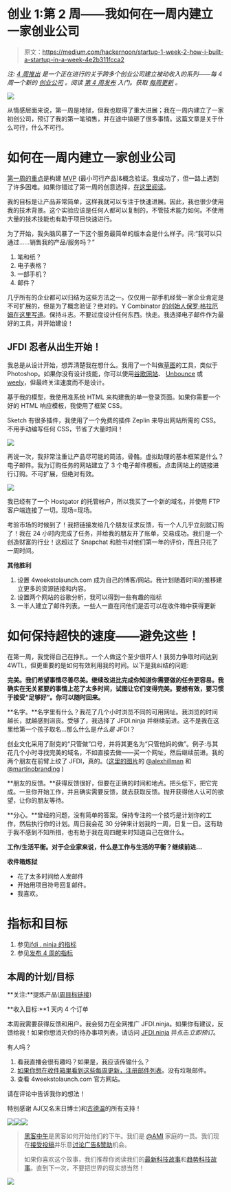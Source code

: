 # 创业 1:第 2 周——我如何在一周内建立一家创业公司

> 原文：<https://medium.com/hackernoon/startup-1-week-2-how-i-built-a-startup-in-a-week-4e2b311fcca2>

*注:* [*4 周推出*](http://4weekstolaunch.com) *是一个正在进行的关于跨多个创业公司建立被动收入的系列——每 4 周一个新的* [*创业公司*](https://hackernoon.com/tagged/startup) *。阅读* [*第 4 周发布*](http://4weekstolaunch.com/4-weeks-to-launchlaunch/) *入门。获取* [*每周更新*](http://4weekstolaunch.com/newsletter/) *。*

![](img/c171a9ca8e8c3343f09f403243985511.png)

从情感层面来说，第一周是地狱，但我也取得了重大进展；我在一周内建立了一家初创公司，预订了我的第一笔销售，并在途中搞砸了很多事情。这篇文章是关于什么可行，什么不可行。

# 如何在一周内建立一家创业公司

[第一周的重点](https://docs.google.com/spreadsheets/d/1jELsOFyACrxs2ci9w347d2OmlO0lDG-8P7l6P4gQKFU/edit#gid=995892820)是构建 [MVP](https://hackernoon.com/tagged/mvp) (最小可行产品)&概念验证。我成功了，但一路上遇到了许多困难。如果你错过了第一周的创意选择，[在这里阅读](http://4weekstolaunch.com/startup-1-week-1/)。

我的目标是让产品非常简单，这样我就可以专注于快速进展。因此，我也很少使用我的技术背景。这个实验应该是任何人都可以复制的，不管技术能力如何。不使用大量的技术技能也有助于项目快速进行。

为了开始，我头脑风暴了一下这个服务最简单的版本会是什么样子。问:“我可以只通过……销售我的产品/服务吗？”

1.  笔和纸？
2.  电子表格？
3.  一部手机？
4.  邮件？

几乎所有的企业都可以归结为这些方法之一。仅仅用一部手机经营一家企业肯定是不可扩展的，但是为了概念验证？绝对的。Y Combinator [的创始人保罗·格拉厄姆在这里写道](http://paulgraham.com/ds.html)。保持斗志。不要过度设计任何东西。快走。我选择电子邮件作为最好的工具，并开始建设！

## JFDI 忍者从出生开始！

我总是从设计开始，想弄清楚我在想什么。我用了一个叫做[草图](https://www.sketchapp.com/)的工具，类似于 Photoshop。如果你没有设计技能，你可以使用[谷歌网站](https://sites.google.com/)、 [Unbounce](http://unbounce.com) 或[weely](https://www.weebly.com/)，但最终关注速度而不是设计。

基于我的模型，我使用准系统 HTML 来构建我的单一登录页面。如果你需要一个好的 HTML 响应模板，我使用了框架 CSS。

Sketch 有很多插件，我使用了一个免费的插件 Zeplin 来导出网站所需的 CSS。不用手动编写任何 CSS，节省了大量时间！

![](img/af580b9750db9cb5452b94529a51f31e.png)

再说一次，我非常注重让产品尽可能的简洁。骨骼。虚拟助理的基本框架是什么？电子邮件。我为订购任务的网站建立了 3 个电子邮件模板。点击网站上的链接进行订购。不可扩展，但绝对有效。

![](img/d6e2def2a62c587b472dd1559a10000a.png)

我已经有了一个 Hostgator 的托管帐户，所以我买了一个新的域名，并使用 FTP 客户端连接了一切。现场=现场。

考验市场的时候到了！我把链接发给几个朋友征求反馈，有一个人几乎立刻就订购了！我在 24 小时内完成了任务，并给我的朋友开了账单，交易成功。我们是一个创造财富的行业！这超过了 Snapchat 和脸书对他们第一年的评价，而且只花了一周时间。

**其他胜利**

1.  设置 4weekstolaunch.com 成为自己的博客/网站。我计划随着时间的推移建立更多的资源链接和内容。
2.  设置两个网站的谷歌分析，我可以得到一些有趣的指标
3.  一半人建立了邮件列表。一些人一直在问他们是否可以在收件箱中获得更新

# 如何保持超快的速度——避免这些！

在第一周，我觉得自己在挣扎。一个人做这个至少很吓人！我努力争取时间达到 4WTL，但更重要的是如何有效利用我的时间。以下是我纠结的问题:

**完美。我们希望事情尽善尽美。继续改进比完成你知道你需要做的任务更容易。我确实在无关紧要的事情上花了太多时间，试图让它们变得完美。要想有效，要习惯于接受“足够好”。你可以随时回来。**

**名字。**名字里有什么？我花了几个小时浏览不同的可用网址。我浏览的时间越长，就越感到沮丧。受够了，我选择了 JFDI.ninja 并继续前进。这不是我在这里给第一个孩子取名…那么什么是*什么是* JFDI？

创业文化采用了耐克的“只管做”口号，并将其更名为“只管他妈的做”。例子:与其花几个小时寻找完美的域名，不如直接去做——买一个网址，然后继续前进。我的两个朋友在前臂上纹了 JFDI，真的。([这里的图片](https://twitter.com/martinobranding/status/504375992874332160)的 [@alexhillman](https://twitter.com/alexhillman) 和 [@martinobranding](https://twitter.com/martinobranding) )

**朋友的反馈。**获得反馈很好，但要在正确的时间和地点。把头低下，把它完成。一旦你开始工作，并且确实需要反馈，就去获取反馈。抛开获得他人认可的欲望，让你的朋友等待。

**分心。**曾经的问题，没有简单的答案。保持专注的一个技巧是计划你的工作，然后执行你的计划。周日我会花 30 分钟来计划我的一周，日复一日。这有助于我不感到不知所措，也有助于我在周四醒来时知道自己在做什么。

**工作/生活平衡。对于企业家来说，什么是工作与生活的平衡？继续前进…**

**收件箱炼狱**

*   花了太多时间给人发邮件
*   开始用项目符号回复邮件。
*   我喜欢。

# 指标和目标

1.  参见[jfdi . ninja 的指标](https://docs.google.com/spreadsheets/d/17FkveYguYnoPUA5pfPttPnVfwYTx14TLCa_ln6iqXsI/edit#gid=0)
2.  参见[发布 4 周的指标](https://docs.google.com/spreadsheets/d/17FkveYguYnoPUA5pfPttPnVfwYTx14TLCa_ln6iqXsI/edit#gid=552417787)

## 本周的计划/目标

**关注:**提炼产品([周目标链接](https://docs.google.com/spreadsheets/d/1jELsOFyACrxs2ci9w347d2OmlO0lDG-8P7l6P4gQKFU/edit#gid=995892820))

**收入目标:**1 天内 4 个订单

本周我需要获得反馈和用户。我会努力在全网推广 JFDI.ninja。如果你有建议，反馈给我！如果你想消灭你的待办事项列表，请访问 [JFDI.ninja](http://jfdi.ninja) 并点击*立即预订*。

有人吗？

1.  看我直播会很有趣吗？如果是，我应该传输什么？
2.  [如果你想在收件箱里看到这些每周更新，注册邮件列表](http://4weekstolaunch.com/newsletter/)。没有垃圾邮件。
3.  查看 4weekstolaunch.com 官方网站。

请在评论中告诉我你的想法！

特别感谢 AJ(又名末日博士)和[古德温](/@SchoolGodwin)的所有支持！

[![](img/50ef4044ecd4e250b5d50f368b775d38.png)](http://bit.ly/HackernoonFB)[![](img/979d9a46439d5aebbdcdca574e21dc81.png)](https://goo.gl/k7XYbx)[![](img/2930ba6bd2c12218fdbbf7e02c8746ff.png)](https://goo.gl/4ofytp)

> [黑客中午](http://bit.ly/Hackernoon)是黑客如何开始他们的下午。我们是 [@AMI](http://bit.ly/atAMIatAMI) 家庭的一员。我们现在[接受投稿](http://bit.ly/hackernoonsubmission)并乐意[讨论广告&赞助](mailto:partners@amipublications.com)机会。
> 
> 如果你喜欢这个故事，我们推荐你阅读我们的[最新科技故事](http://bit.ly/hackernoonlatestt)和[趋势科技故事](https://hackernoon.com/trending)。直到下一次，不要把世界的现实想当然！

![](img/be0ca55ba73a573dce11effb2ee80d56.png)